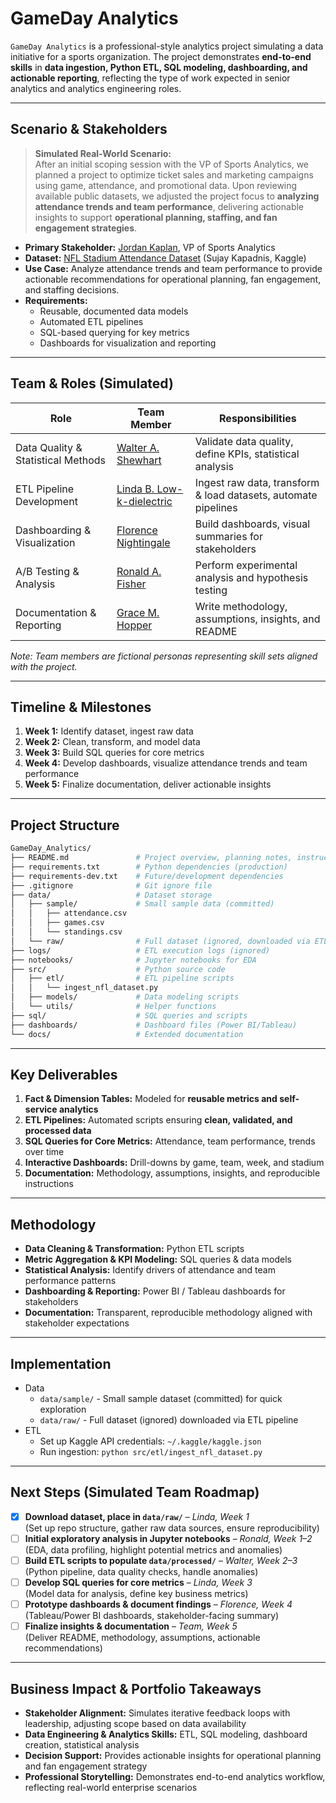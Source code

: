 
# GameDay Analytics

`GameDay Analytics` is a professional-style analytics project simulating a data initiative for a sports organization. The project demonstrates **end-to-end skills** in **data ingestion, Python ETL, SQL modeling, dashboarding, and actionable reporting**, reflecting the type of work expected in senior analytics and analytics engineering roles.

---

## Scenario & Stakeholders

> **Simulated Real-World Scenario:**  
> After an initial scoping session with the VP of Sports Analytics, we planned a project to optimize ticket sales and marketing campaigns using game, attendance, and promotional data. Upon reviewing available public datasets, we adjusted the project focus to **analyzing attendance trends and team performance**, delivering actionable insights to support **operational planning, staffing, and fan engagement strategies**.

- **Primary Stakeholder:** [Jordan Kaplan](https://cod-esports.fandom.com/wiki/JKap), VP of Sports Analytics  
- **Dataset:** [NFL Stadium Attendance Dataset](https://www.kaggle.com/datasets/sujaykapadnis/nfl-stadium-attendance-dataset) (Sujay Kapadnis, Kaggle)  
- **Use Case:** Analyze attendance trends and team performance to provide actionable recommendations for operational planning, fan engagement, and staffing decisions.  
- **Requirements:** 
  - Reusable, documented data models  
  - Automated ETL pipelines  
  - SQL-based querying for key metrics  
  - Dashboards for visualization and reporting  

---

## Team & Roles (Simulated)

| Role | Team Member | Responsibilities |
|------|------------|----------------|
| Data Quality & Statistical Methods | [Walter A. Shewhart](https://en.wikipedia.org/wiki/Walter_A._Shewhart) | Validate data quality, define KPIs, statistical analysis |
| ETL Pipeline Development | [Linda B. Low-k-dielectric](www.linkedin.com/in/nicole-rowsey) | Ingest raw data, transform & load datasets, automate pipelines |
| Dashboarding & Visualization | [Florence Nightingale](https://en.wikipedia.org/wiki/Florence_Nightingale) | Build dashboards, visual summaries for stakeholders |
| A/B Testing & Analysis | [Ronald A. Fisher](https://en.wikipedia.org/wiki/Ronald_Fisher) | Perform experimental analysis and hypothesis testing |
| Documentation & Reporting | [Grace M. Hopper](https://en.wikipedia.org/wiki/Grace_Hopper) | Write methodology, assumptions, insights, and README |

*Note: Team members are fictional personas representing skill sets aligned with the project.*

---

## Timeline & Milestones

1. **Week 1:** Identify dataset, ingest raw data  
2. **Week 2:** Clean, transform, and model data  
3. **Week 3:** Build SQL queries for core metrics  
4. **Week 4:** Develop dashboards, visualize attendance trends and team performance  
5. **Week 5:** Finalize documentation, deliver actionable insights  

---

## Project Structure
```bash
GameDay_Analytics/
├── README.md               # Project overview, planning notes, instructions
├── requirements.txt        # Python dependencies (production)
├── requirements-dev.txt    # Future/development dependencies
├── .gitignore              # Git ignore file
├── data/                   # Dataset storage
│   ├── sample/             # Small sample data (committed)
│   │   ├── attendance.csv
│   │   ├── games.csv
│   │   └── standings.csv
│   └── raw/                # Full dataset (ignored, downloaded via ETL)
├── logs/                   # ETL execution logs (ignored)
├── notebooks/              # Jupyter notebooks for EDA
├── src/                    # Python source code
│   ├── etl/                # ETL pipeline scripts
│   │   └── ingest_nfl_dataset.py
│   ├── models/             # Data modeling scripts
│   └── utils/              # Helper functions
├── sql/                    # SQL queries and scripts
├── dashboards/             # Dashboard files (Power BI/Tableau)
└── docs/                   # Extended documentation
```

---

## Key Deliverables

1. **Fact & Dimension Tables:** Modeled for **reusable metrics and self-service analytics**  
2. **ETL Pipelines:** Automated scripts ensuring **clean, validated, and processed data**  
3. **SQL Queries for Core Metrics:** Attendance, team performance, trends over time  
4. **Interactive Dashboards:** Drill-downs by game, team, week, and stadium  
5. **Documentation:** Methodology, assumptions, insights, and reproducible instructions  

---

## Methodology

- **Data Cleaning & Transformation:** Python ETL scripts  
- **Metric Aggregation & KPI Modeling:** SQL queries & data models  
- **Statistical Analysis:** Identify drivers of attendance and team performance patterns  
- **Dashboarding & Reporting:** Power BI / Tableau dashboards for stakeholders  
- **Documentation:** Transparent, reproducible methodology aligned with stakeholder expectations  

---

## Implementation
- Data
  - `data/sample/` - Small sample dataset (committed) for quick exploration
  - `data/raw/` - Full dataset (ignored) downloaded via ETL pipeline
- ETL 
  - Set up Kaggle API credentials: `~/.kaggle/kaggle.json`
  - Run ingestion: `python src/etl/ingest_nfl_dataset.py`

---

## Next Steps (Simulated Team Roadmap)

- [x] **Download dataset, place in `data/raw/`** – *Linda, Week 1*  
  (Set up repo structure, gather raw data sources, ensure reproducibility)
- [ ] **Initial exploratory analysis in Jupyter notebooks** – *Ronald, Week 1–2*  
  (EDA, data profiling, highlight potential metrics and anomalies)
- [ ] **Build ETL scripts to populate `data/processed/`** – *Walter, Week 2–3*  
  (Python pipeline, data quality checks, handle anomalies)
- [ ] **Develop SQL queries for core metrics** – *Linda, Week 3*  
  (Model data for analysis, define key business metrics)
- [ ] **Prototype dashboards & document findings** – *Florence, Week 4*  
  (Tableau/Power BI dashboards, stakeholder-facing summary)
- [ ] **Finalize insights & documentation** – *Team, Week 5*  
  (Deliver README, methodology, assumptions, actionable recommendations)

---

## Business Impact & Portfolio Takeaways

- **Stakeholder Alignment:** Simulates iterative feedback loops with leadership, adjusting scope based on data availability  
- **Data Engineering & Analytics Skills:** ETL, SQL modeling, dashboard creation, statistical analysis  
- **Decision Support:** Provides actionable insights for operational planning and fan engagement strategy  
- **Professional Storytelling:** Demonstrates end-to-end analytics workflow, reflecting real-world enterprise scenarios  
